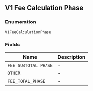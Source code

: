 ## V1 Fee Calculation Phase

### Enumeration

`V1FeeCalculationPhase`

### Fields

| Name | Description |
|  --- | --- |
| `FEE_SUBTOTAL_PHASE` | - |
| `OTHER` | - |
| `FEE_TOTAL_PHASE` | - |

